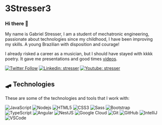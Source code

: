 # 3Stresser3

### Hi there 🦈

My name is Gabriel Stresser, I am a student of mechatronic engineering, passionate about technologies since my childhood, I have been improving my skills. A young Brazilian with disposition and courage!

I already risked a career as a musician, but I should have stayed with kkkk poetry. It gave me presentations and good times [videos](https://www.youtube.com/c/SETArap/featured). 

[![Twitter Follow](https://img.shields.io/twitter/follow/stresser?style=social)](https://twitter.com/Acalma_Stresser)
[![Linkedin: stresser](https://img.shields.io/badge/-Linkedin-blue?style=flat-square&logo=Linkedin&logoColor=white&link=https://www.linkedin.com/in/stresser/)](https://www.linkedin.com/in/gabriel-augusto-soler-stresser-366719100/)
[![Youtube: stresser](https://img.shields.io/badge/-Youtube-red?style=flat-square&logo=Youtube&logoColor=white&link=http://youtube.com/stresser)](https://www.youtube.com/c/SETArap/featured)

## 🛹 Technologies

These are some of the technologies and tools that I work with:

![JavaScript](https://img.shields.io/badge/-JavaScript-black?style=flat-square&logo=javascript)
![Nodejs](https://img.shields.io/badge/-Nodejs-339933?style=flat-square&logo=Node.js&logoColor=white)
![HTML5](https://img.shields.io/badge/-HTML5-E34F26?style=flat-square&logo=html5&logoColor=white)
![CSS3](https://img.shields.io/badge/-CSS3-1572B6?style=flat-square&logo=css3)
![Sass](https://img.shields.io/badge/-Sass-CC6699?style=flat-square&logo=sass&logoColor=white)
![Bootstrap](https://img.shields.io/badge/-Bootstrap-563D7C?style=flat-square&logo=bootstrap)
![TypeScript](https://img.shields.io/badge/-TypeScript-007ACC?style=flat-square&logo=typescript)
![Angular](https://img.shields.io/badge/-Angular-DD0031?style=flat-square&logo=angular)
![NestJS](https://img.shields.io/badge/-NestJS-E0234E?style=flat-square&logo=nestjs&logoColor=white)
![Google Cloud](https://img.shields.io/badge/Google%20Cloud-4285F4?style=flat-square&logo=google-cloud&logoColor=white)
![Git](https://img.shields.io/badge/-Git-black?style=flat-square&logo=git)
![GitHub](https://img.shields.io/badge/-GitHub-181717?style=flat-square&logo=github)
![IntelliJ](https://img.shields.io/badge/-IntelliJ%20IDEA-black?style=flat-square&logo=intellij-idea&logoColor=white)
![VSCode](https://img.shields.io/badge/-VSCode-007ACC?style=flat-square&logo=visual-studio-code&logoColor=white)
